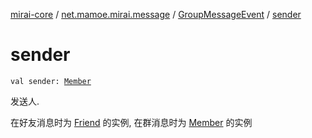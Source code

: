 [mirai-core](../../index.md) / [net.mamoe.mirai.message](../index.md) / [GroupMessageEvent](index.md) / [sender](./sender.md)

# sender

`val sender: `[`Member`](../../net.mamoe.mirai.contact/-member/index.md)

发送人.

在好友消息时为 [Friend](../../net.mamoe.mirai.contact/-friend/index.md) 的实例, 在群消息时为 [Member](../../net.mamoe.mirai.contact/-member/index.md) 的实例

